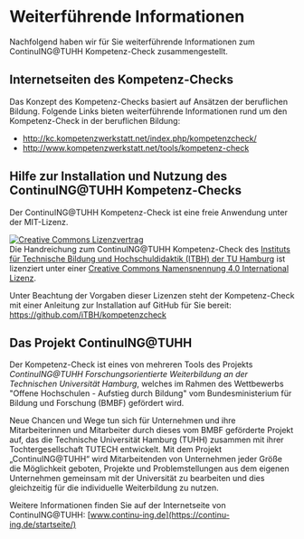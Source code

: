 # Weiterführende Informationen
Nachfolgend haben wir für Sie weiterführende Informationen zum ContinuING@TUHH Kompetenz-Check zusammengestellt.

## Internetseiten des Kompetenz-Checks
Das Konzept des Kompetenz-Checks basiert auf Ansätzen der beruflichen Bildung. Folgende Links bieten weiterführende Informationen rund um den Kompetenz-Check in der beruflichen Bildung:
* http://kc.kompetenzwerkstatt.net/index.php/kompetenzcheck/
* http://www.kompetenzwerkstatt.net/tools/kompetenz-check

## Hilfe zur Installation und Nutzung des ContinuING@TUHH Kompetenz-Checks
Der ContinuING@TUHH Kompetenz-Check ist eine freie Anwendung unter der MIT-Lizenz.

<a rel="license" href="http://creativecommons.org/licenses/by/4.0/"><img alt="Creative Commons Lizenzvertrag" style="border-width:0" src="https://i.creativecommons.org/l/by/4.0/80x15.png" /></a><br /><span xmlns:dct="http://purl.org/dc/terms/" property="dct:title">Die Handreichung zum ContinuING@TUHH Kompetenz-Check</span> des <a xmlns:cc="http://creativecommons.org/ns#" href="http://itbh-hh.de/de/" property="cc:attributionName" rel="cc:attributionURL">Instituts für Technische Bildung und Hochschuldidaktik (ITBH) der TU Hamburg</a> ist lizenziert unter einer <a rel="license" href="http://creativecommons.org/licenses/by/4.0/">Creative Commons Namensnennung 4.0 International Lizenz</a>.

Unter Beachtung der Vorgaben dieser Lizenzen steht der Kompetenz-Check mit einer Anleitung zur Installation auf GitHub für Sie bereit: https://github.com/iTBH/kompetenzcheck

## Das Projekt ContinuING@TUHH
Der Kompetenz-Check ist eines von mehreren Tools des Projekts *ContinuING@TUHH Forschungsorientierte Weiterbildung an der Technischen Universität Hamburg*, welches im Rahmen des Wettbewerbs "Offene Hochschulen - Aufstieg durch Bildung" vom Bundesministerium für Bildung und Forschung (BMBF) gefördert wird. 

Neue Chancen und Wege tun sich für Unternehmen und ihre Mitarbeiterinnen und Mitarbeiter durch dieses vom BMBF geförderte Projekt auf, das die Technische Universität Hamburg (TUHH) zusammen mit ihrer Tochtergesellschaft TUTECH entwickelt. Mit dem Projekt „ContinuING@TUHH“ wird Mitarbeitenden von Unternehmen jeder Größe die Möglichkeit geboten, Projekte und Problemstellungen aus dem eigenen Unternehmen gemeinsam mit der Universität zu bearbeiten und dies gleichzeitig für die individuelle Weiterbildung zu nutzen.

Weitere Informationen finden Sie auf der Internetseite von ContinuING@TUHH: [www.continu-ing.de](https://continu-ing.de/startseite/)
